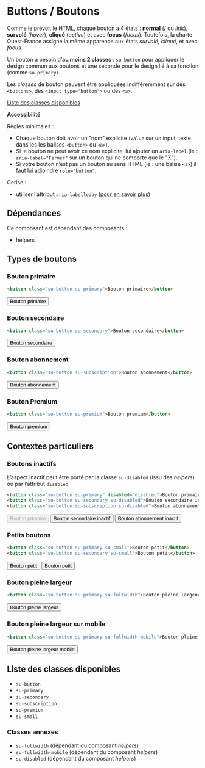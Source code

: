 # Buttons / Boutons

Comme le prévoit le HTML, chaque bouton a 4 états&nbsp;: **normal** (/ ou *link*), **survolé** (*hover*), **cliqué** (*active*) et avec **focus** (*focus*). Toutefois, la charte Ouest-France assigne la même apparence aux états *survolé*, *cliqué*, et avec *focus*.

Un bouton a besoin d’**au moins 2 classes**&nbsp;: `su-button` pour appliquer le design commun aux boutons et une seconde pour le design lié à sa fonction (comme `su-primary`).

Les *classes* de bouton peuvent être appliquées indifféremment sur des `<buttons>`, des `<input type="button">` ou des `<a>`.

<a href="#liste-classes" target="_self" class="su-link-button">Liste des classes disponibles</a>


**Accessibilité**

Règles minimales&nbsp;:
- Chaque bouton doit avoir un "nom" explicite (`value` sur un input, texte dans les les balises `<button>` ou `<a>`).
- Si le bouton ne peut avoir ce nom explicite, lui ajouter un `aria-label` (ie&nbsp;: `aria-label="Fermer"` sur un bouton qui ne comporte que le "X").
- Si votre bouton n’est pas un bouton au sens HTML (ie&nbsp;: une balise `<a>`) il faut lui adjoindre `role="button"`.

Cerise&nbsp;:
- utiliser l’attribut `aria-labelledby` (<a href="https://developer.mozilla.org/fr/docs/Accessibilité/ARIA/Techniques_ARIA/Utiliser_l_attribut_aria-labelledby" target="_blank" rel="noopener" class="su-link">pour en savoir plus</a>)

<div class="alerte su-margin-top-xl">
	<h2>Dépendances</h2>
	<p class="su-margin-0">Ce composant est dépendant des composants&nbsp;:</p>
	<ul>
		<li>helpers</li>
	</ul>
</div>


<!-- STORY -->

## Types de boutons

### Bouton primaire
```html
<button class="su-button su-primary">Bouton primaire</button>
```
<button class="su-button su-primary">Bouton primaire</button>

### Bouton secondaire
```html
<button class="su-button su-secondary">Bouton secondaire</button>
```
<button class="su-button su-secondary">Bouton secondaire</button>

### Bouton abonnement
```html
<button class="su-button su-subscription">Bouton abonnement</button>
```
<button class="su-button su-subscription">Bouton abonnement</button>

### Bouton Premium
```html
<button class="su-button su-premium">Bouton premium</button>
```
<button class="su-button su-premium">Bouton premium</button>

## Contextes particuliers

### Boutons inactifs
L’aspect inactif peut être porté par la classe `su-disabled` (issu des *helpers*) ou par l’attribut `disabled`.
```html
<button class="su-button su-primary" disabled="disabled">Bouton primaire inactif</button>
<button class="su-button su-secondary su-disabled">Bouton secondaire inactif</button>
<button class="su-button su-subscription su-disabled">Bouton abonnement inactif</button>
```
<button class="su-button su-primary su-" disabled="disabled">Bouton primaire</button> <button class="su-button su-secondary su-disabled">Bouton secondaire inactif</button> <button class="su-button su-subscription su-disabled">Bouton abonnement inactif</button>

### Petits boutons
```html
<button class="su-button su-primary su-small">Bouton petit</button>
<button class="su-button su-secondary su-small">Bouton petit</button>
```
<button class="su-button su-primary su-small">Bouton petit</button> <button class="su-button su-secondary su-small">Bouton petit</button>

### Bouton pleine largeur
```html
<button class="su-button su-primary su-fullwidth">Bouton pleine largeur</button>
```
<button class="su-button su-primary su-fullwidth">Bouton pleine largeur</button>

### Bouton pleine largeur sur mobile
```html
<button class="su-button su-primary su-fullwidth-mobile">Bouton pleine largeur mobile</button>
```
<button class="su-button su-primary su-fullwidth-mobile">Bouton pleine largeur mobile</button>

<div id="liste-classes">

## Liste des classes disponibles
- `su-button`
- `su-primary`
- `su-secondary`
- `su-subscription`
- `su-premium`
- `su-small`

### Classes annexes
- `su-fullwidth` (dépendant du composant *helpers*)
- `su-fullwidth-mobile` (dépendant du composant *helpers*) 
- `su-disabled` (dépendant du composant *helpers*) 
</div>

